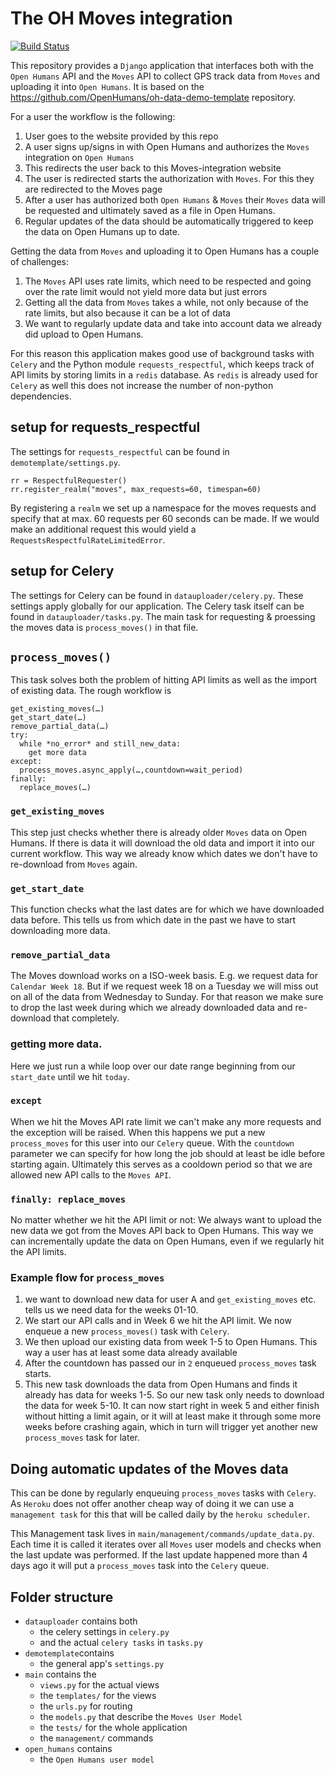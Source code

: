 # The OH Moves integration

[![Build Status](https://travis-ci.org/OpenHumans/oh-moves-source.svg?branch=master)](https://travis-ci.org/OpenHumans/oh-moves-soure)

This repository provides a `Django` application that interfaces both with the `Open Humans` API and the `Moves` API to collect GPS track data from `Moves` and uploading it into `Open Humans`. It is based on the https://github.com/OpenHumans/oh-data-demo-template repository.

For a user the workflow is the following:

1. User goes to the website provided by this repo
2. A user signs up/signs in with Open Humans and authorizes the `Moves` integration on `Open Humans`
3. This redirects the user back to this Moves-integration website
4. The user is redirected starts the authorization with `Moves`. For this they are redirected to the Moves page
5. After a user has authorized both `Open Humans` & `Moves` their `Moves` data will be requested and ultimately saved as a file in Open Humans.
6. Regular updates of the data should be automatically triggered to keep the data on Open Humans up to date.

Getting the data from `Moves` and uploading it to Open Humans has a couple of challenges:
1. The `Moves` API uses rate limits, which need to be respected and going over the rate limit would not yield more data but just errors
2. Getting all the data from `Moves` takes a while, not only because of the rate limits, but also because it can be a lot of data
3. We want to regularly update data and take into account data we already did upload to Open Humans.

For this reason this application makes good use of background tasks with `Celery` and the Python module `requests_respectful`, which keeps track of API limits by storing limits in a `redis` database. As `redis` is already used for `Celery` as well this does not increase the number of non-python dependencies.

## setup for requests_respectful
The settings for `requests_respectful` can be found in `demotemplate/settings.py`.

```
rr = RespectfulRequester()
rr.register_realm("moves", max_requests=60, timespan=60)
```
By registering a `realm` we set up a namespace for the moves requests and specify that at max. 60 requests per 60 seconds can be made. If we would make an additional request this would yield a `RequestsRespectfulRateLimitedError`.

## setup for Celery
The settings for Celery can be found in `datauploader/celery.py`. These settings apply globally for our application. The Celery task itself can be found in `datauploader/tasks.py`. The main task for requesting & proessing the moves data is `process_moves()` in that file.

## `process_moves()`
This task solves both the problem of hitting API limits as well as the import of existing data.
The rough workflow is

```
get_existing_moves(…)
get_start_date(…)
remove_partial_data(…)
try:
  while *no_error* and still_new_data:
    get more data
except:
  process_moves.async_apply(…,countdown=wait_period)
finally:
  replace_moves(…)
```

### `get_existing_moves`
This step just checks whether there is already older `Moves` data on Open Humans. If there is data
it will download the old data and import it into our current workflow. This way we already know which dates we don't have to re-download from `Moves` again.

### `get_start_date`
This function checks what the last dates are for which we have downloaded data before. This tells us from which date in the past we have to start downloading more data.

### `remove_partial_data`
The Moves download works on a ISO-week basis. E.g. we request data for `Calendar Week 18`. But if we request week 18 on a Tuesday we will miss out on all of the data from Wednesday to Sunday. For that reason we make sure to drop the last week during which we already downloaded data and re-download that completely.

### getting more data.
Here we just run a while loop over our date range beginning from our `start_date` until we hit `today`.

### `except`
When we hit the Moves API rate limit we can't make any more requests and the exception will be raised. When this happens we put a new `process_moves` for this user into our `Celery` queue. With the `countdown` parameter we can specify for how long the job should at least be idle before starting again. Ultimately this serves as a cooldown period so that we are allowed new API calls to the `Moves API`.

### `finally: replace_moves`
No matter whether we hit the API limit or not: We always want to upload the new data we got from the Moves API back to Open Humans. This way we can incrementally update the data on Open Humans, even if we regularly hit the API limits.

### Example flow for `process_moves`
1. we want to download new data for user A and `get_existing_moves` etc. tells us we need data for the weeks 01-10.
2. We start our API calls and in Week 6 we hit the API limit. We now enqueue a new `process_moves()` task with `Celery`.
3. We then upload our existing data from week 1-5 to Open Humans. This way a user has at least some data already available
4. After the countdown has passed our in `2` enqueued `process_moves` task starts.
5. This new task downloads the data from Open Humans and finds it already has data for weeks 1-5. So our new task only needs to download the data for week 5-10. It can now start right in week 5 and either finish without hitting a limit again, or it will at least make it through some more weeks before crashing again, which in turn will trigger yet another new `process_moves` task for later.

## Doing automatic updates of the Moves data
This can be done by regularly enqueuing `process_moves` tasks with `Celery`. As `Heroku` does not offer another cheap way of doing it we can use a `management task` for this that will be called daily by the `heroku scheduler`.

This Management task lives in `main/management/commands/update_data.py`. Each time it is called it iterates over all `Moves` user models and checks when the last update was performed. If the last update happened more than 4 days ago it will put a `process_moves` task into the `Celery` queue.

## Folder structure

- `datauploader` contains both
  - the celery settings in `celery.py`
  - and the actual `celery tasks` in `tasks.py`
- `demotemplate`contains
  - the general app's `settings.py`
- `main` contains the
  - `views.py` for the actual views
  - the `templates/` for the views
  - the `urls.py` for routing
  - the `models.py` that describe the `Moves User Model`
  - the `tests/` for the whole application
  - the `management/` commands
- `open_humans` contains
  - the `Open Humans user model`
